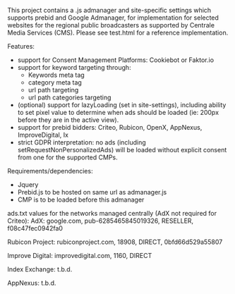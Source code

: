 This project contains a .js admanager and site-specific settings which supports prebid and Google Admanager, for implementation for selected websites for the regional public broadcasters as supported by Centrale Media Services (CMS).
Please see test.html for a reference implementation.

Features:
- support for Consent Management Platforms: Cookiebot or Faktor.io
- support for keyword targeting through:
  - Keywords meta tag
  - category meta tag
  - url path targeting
  - url path categories targeting
- (optional) support for lazyLoading (set in site-settings), including ability to set pixel value to determine when ads should be loaded (ie: 200px before they are in the active view).
- support for prebid bidders: Criteo, Rubicon, OpenX, AppNexus, ImproveDigital, Ix
- strict GDPR interpretation: no ads (including setRequestNonPersonalizedAds) will be loaded without explicit consent from one for the supported CMPs.

Requirements/dependencies:
- Jquery
- Prebid.js to be hosted on same url as admanager.js
- CMP is to be loaded before this admanager

ads.txt values for the networks managed centrally (AdX not required for Criteo):
AdX:
google.com, pub-6285465845019326, RESELLER, f08c47fec0942fa0

Rubicon Project:
rubiconproject.com, 18908, DIRECT, 0bfd66d529a55807

Improve Digital:
improvedigital.com, 1160, DIRECT

Index Exchange:
t.b.d.

AppNexus:
t.b.d.
